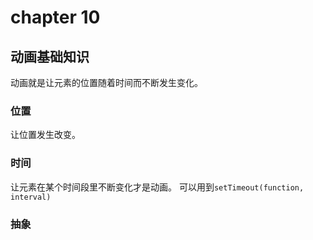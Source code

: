 # chapter 10



## 动画基础知识
动画就是让元素的位置随着时间而不断发生变化。

### 位置
让位置发生改变。

### 时间
让元素在某个时间段里不断变化才是动画。
可以用到`setTimeout(function, interval)`

### 抽象


